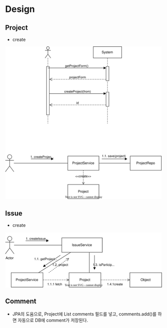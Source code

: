 #   Design
##  Project
+   create

![design](.\resources\create_project.svg)

##  Issue
+   create

![design](./resources/report_issue.svg)

##  Comment
+   JPA의 도움으로, Project에 List<Comment> comments 필드를 넣고, comments.add()를 하면 자동으로 DB에 comment가 저장된다.